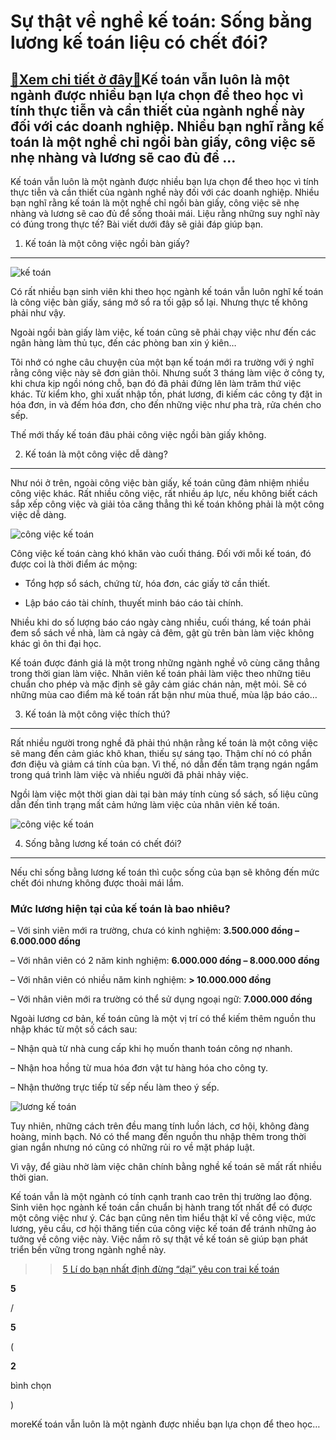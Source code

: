Sự thật về nghề kế toán: Sống bằng lương kế toán liệu có chết đói?
==================================================================

[:gift:Xem chi tiết ở đây:gift:](https://hddtvn.com/su-that-ve-nghe-ke-toan-song-bang-luong-ke-toan-lieu-co-chet-doi/)Kế toán vẫn luôn là một ngành được nhiều bạn lựa chọn để theo học vì tính thực tiễn và cần thiết của ngành nghề này đối với các doanh nghiệp. Nhiều bạn nghĩ rằng kế toán là một nghề chỉ ngồi bàn giấy, công việc sẽ nhẹ nhàng và lương sẽ cao đủ để …
-------------------------------------------------------------------------------------------------------------------------------------------------------------------------------------------------------------------------------------------------------

Kế toán vẫn luôn là một ngành được nhiều bạn lựa chọn để theo học vì tính thực tiễn và cần thiết của ngành nghề này đối với các doanh nghiệp. Nhiều bạn nghĩ rằng kế toán là một nghề chỉ ngồi bàn giấy, công việc sẽ nhẹ nhàng và lương sẽ cao đủ để sống thoải mái. Liệu rằng những suy nghĩ này có đúng trong thực tế? Bài viết dưới đây sẽ giải đáp giúp bạn.


1. Kế toán là một công việc ngồi bàn giấy?
------------------------------------------


![kế toán ](https://hddtvn.com/wp-content/uploads/2021/01/dinh-nghia-cong-no-2.jpg)


Có rất nhiều bạn sinh viên khi theo học ngành kế toán vẫn luôn nghĩ kế toán là công việc bàn giấy, sáng mở sổ ra tối gập sổ lại. Nhưng thực tế không phải như vậy.


Ngoài ngồi bàn giấy làm việc, kế toán cũng sẽ phải chạy việc như đến các ngân hàng làm thủ tục, đến các phòng ban xin ý kiên…


Tôi nhớ có nghe câu chuyện của một bạn kế toán mới ra trường với ý nghĩ rằng công việc này sẽ đơn giản thôi. Nhưng suốt 3 tháng làm việc ở công ty, khi chưa kịp ngồi nóng chỗ, bạn đó đã phải đứng lên làm trăm thứ việc khác. Từ kiểm kho, ghi xuất nhập tồn, phát lương, đi kiếm các công ty đặt in hóa đơn, in và đếm hóa đơn, cho đến những việc như pha trà, rửa chén cho sếp.


Thế mới thấy kế toán đâu phải công việc ngồi bàn giấy không.


2. Kế toán là một công việc dễ dàng?
------------------------------------


Như nói ở trên, ngoài công việc bàn giấy, kế toán cũng đảm nhiệm nhiều công việc khác. Rất nhiều công việc, rất nhiều áp lực, nếu không biết cách sắp xếp công việc và giải tỏa căng thẳng thì kế toán không phải là một công việc dễ dàng.


![công việc kế toán](https://hddtvn.com/wp-content/uploads/2021/01/tam-su-ke-toan.jpg)


Công việc kế toán càng khó khăn vào cuối tháng. Đối với mỗi kế toán, đó được coi là thời điểm ác mộng:




* Tổng hợp sổ sách, chứng từ, hóa đơn, các giấy tờ cần thiết.

* Lập báo cáo tài chính, thuyết minh báo cáo tài chính.



Nhiều khi do số lượng báo cáo ngày càng nhiều, cuối tháng, kế toán phải đem sổ sách về nhà, làm cả ngày cả đêm, gật gù trên bàn làm việc không khác gì ôn thi đại học.


Kế toán được đánh giá là một trong những ngành nghề vô cùng căng thẳng trong thời gian làm việc. Nhân viên kế toán phải làm việc theo những tiêu chuẩn cho phép và mặc định sẽ gây cảm giác chán nản, mệt mỏi. Sẽ có những mùa cao điểm mà kế toán rất bận như mùa thuế, mùa lập báo cáo…


3. Kế toán là một công việc thích thú?
--------------------------------------


Rất nhiều người trong nghề đã phải thú nhận rằng kế toán là một công việc sẽ mang đến cảm giác khô khan, thiếu sự sáng tạo. Thậm chí nó có phần đơn điệu và giảm cá tính của bạn. Vì thế, nó dẫn đến tâm trạng ngán ngẩm trong quá trình làm việc và nhiều người đã phải nhảy việc.


Ngồi làm việc một thời gian dài tại bàn máy tính cùng sổ sách, số liệu cũng dẫn đến tình trạng mất cảm hứng làm việc của nhân viên kế toán.


![công việc kế toán](https://hddtvn.com/wp-content/uploads/2021/01/ke-toan-sap-xep-chung-tu.jpg)


4. Sống bằng lương kế toán có chết đói?
---------------------------------------


Nếu chỉ sống bằng lương kế toán thì cuộc sống của bạn sẽ không đến mức chết đói nhưng không được thoải mái lắm.


### Mức lương hiện tại của kế toán là bao nhiêu?


– Với sinh viên mới ra trường, chưa có kinh nghiệm: **3.500.000 đồng – 6.000.000 đồng**


– Với nhân viên có 2 năm kinh nghiệm: **6.000.000 đồng – 8.000.000 đồng**


– Với nhân viên có nhiều năm kinh nghiệm: **> 10.000.000 đồng**


– Với nhân viên mới ra trường có thể sử dụng ngoại ngữ: **7.000.000 đồng**


Ngoài lương cơ bản, kế toán cũng là một vị trí có thể kiếm thêm nguồn thu nhập khác từ một số cách sau:


– Nhận quà từ nhà cung cấp khi họ muốn thanh toán công nợ nhanh.


– Nhận hoa hồng từ mua hóa đơn vật tư hàng hóa cho công ty.


– Nhận thưởng trực tiếp từ sếp nếu làm theo ý sếp.


![lương kế toán](https://hddtvn.com/wp-content/uploads/2021/01/luong-ke-toan.jpg)


Tuy nhiên, những cách trên đều mang tính luồn lách, cơ hội, không đàng hoàng, minh bạch. Nó có thể mang đến nguồn thu nhập thêm trong thời gian ngắn nhưng nó cũng có những rủi ro về mặt pháp luật.


Vì vậy, để giàu nhờ làm việc chân chính bằng nghề kế toán sẽ mất rất nhiều thời gian.


Kế toán vẫn là một ngành có tính cạnh tranh cao trên thị trường lao động. Sinh viên học ngành kế toán cần chuẩn bị hành trang tốt nhất để có được một công việc như ý. Các bạn cũng nên tìm hiểu thật kĩ về công việc, mức lương, yêu cầu, cơ hội thăng tiến của công việc kế toán để tránh những ảo tưởng về công việc này. Việc nắm rõ sự thật về kế toán sẽ giúp bạn phát triển bền vững trong ngành nghề này.


>> [5 Lí do bạn nhất định đừng “dại” yêu con trai kế toán](#)








































**5**  

/  

**5**  

(  

**2**  

  

 bình chọn   

)


moreKế toán vẫn luôn là một ngành được nhiều bạn lựa chọn để theo học…

